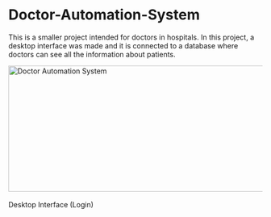 # Doctor-Automation-System

This is a smaller project intended for doctors in hospitals. In this project, a desktop interface was made and it is connected to a database where doctors can see all the information about patients.

<p align="left">
    <!-- Resized image to 150x150 -->
    <img src="https://drive.google.com/uc?export=view&id=1eWpbjCXNFXRIdTboXUzBpcSzXJmOTWTE" alt="Doctor Automation System" style="width: 550px; height: 250px;" / ><br><br>
Desktop Interface (Login)
</p>
